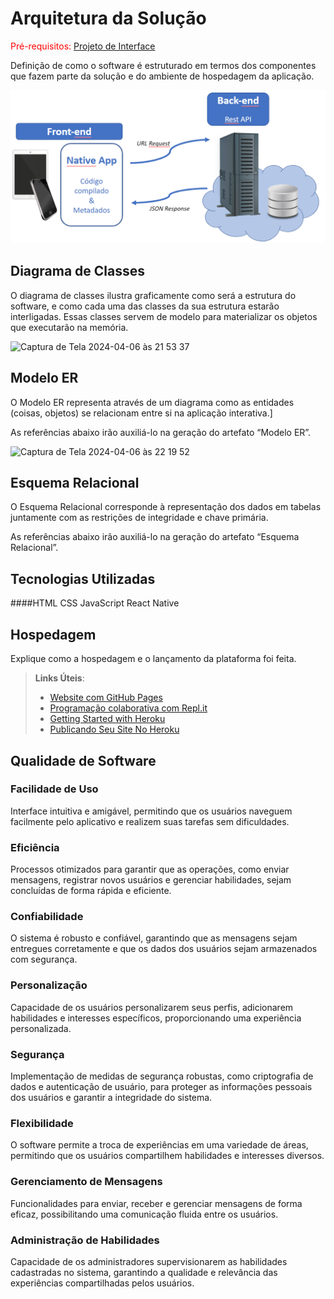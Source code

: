 # Arquitetura da Solução

<span style="color:red">Pré-requisitos: <a href="3-Projeto de Interface.md"> Projeto de Interface</a></span>

Definição de como o software é estruturado em termos dos componentes que fazem parte da solução e do ambiente de hospedagem da aplicação.

![Arquitetura da Solução](img/02-mob-arch.png)

## Diagrama de Classes

O diagrama de classes ilustra graficamente como será a estrutura do software, e como cada uma das classes da sua estrutura estarão interligadas. Essas classes servem de modelo para materializar os objetos que executarão na memória.

<img width="950" alt="Captura de Tela 2024-04-06 às 21 53 37" src="https://github.com/ICEI-PUC-Minas-PMV-ADS/ads-2024-1-e3-proj-mov-t8-connectskill/assets/116657748/b98e8b52-8f9f-42b5-92cb-2a5d4ee44a8b">


## Modelo ER

O Modelo ER representa através de um diagrama como as entidades (coisas, objetos) se relacionam entre si na aplicação interativa.]

As referências abaixo irão auxiliá-lo na geração do artefato “Modelo ER”.

<img width="996" alt="Captura de Tela 2024-04-06 às 22 19 52" src="https://github.com/ICEI-PUC-Minas-PMV-ADS/ads-2024-1-e3-proj-mov-t8-connectskill/assets/116657748/388a0be6-99d6-44db-b386-589fb995f674">



## Esquema Relacional

O Esquema Relacional corresponde à representação dos dados em tabelas juntamente com as restrições de integridade e chave primária.
 
As referências abaixo irão auxiliá-lo na geração do artefato “Esquema Relacional”.




## Tecnologias Utilizadas

####HTML
CSS
JavaScript
React Native

## Hospedagem

Explique como a hospedagem e o lançamento da plataforma foi feita.

> **Links Úteis**:
>
> - [Website com GitHub Pages](https://pages.github.com/)
> - [Programação colaborativa com Repl.it](https://repl.it/)
> - [Getting Started with Heroku](https://devcenter.heroku.com/start)
> - [Publicando Seu Site No Heroku](http://pythonclub.com.br/publicando-seu-hello-world-no-heroku.html)

## Qualidade de Software
### Facilidade de Uso
Interface intuitiva e amigável, permitindo que os usuários naveguem facilmente pelo aplicativo e realizem suas tarefas sem dificuldades.

### Eficiência
Processos otimizados para garantir que as operações, como enviar mensagens, registrar novos usuários e gerenciar habilidades, sejam concluídas de forma rápida e eficiente.

### Confiabilidade
O sistema é robusto e confiável, garantindo que as mensagens sejam entregues corretamente e que os dados dos usuários sejam armazenados com segurança.

### Personalização
Capacidade de os usuários personalizarem seus perfis, adicionarem habilidades e interesses específicos, proporcionando uma experiência personalizada.

### Segurança
Implementação de medidas de segurança robustas, como criptografia de dados e autenticação de usuário, para proteger as informações pessoais dos usuários e garantir a integridade do sistema.

### Flexibilidade
O software permite a troca de experiências em uma variedade de áreas, permitindo que os usuários compartilhem habilidades e interesses diversos.

### Gerenciamento de Mensagens
Funcionalidades para enviar, receber e gerenciar mensagens de forma eficaz, possibilitando uma comunicação fluida entre os usuários.

### Administração de Habilidades
Capacidade de os administradores supervisionarem as habilidades cadastradas no sistema, garantindo a qualidade e relevância das experiências compartilhadas pelos usuários.

